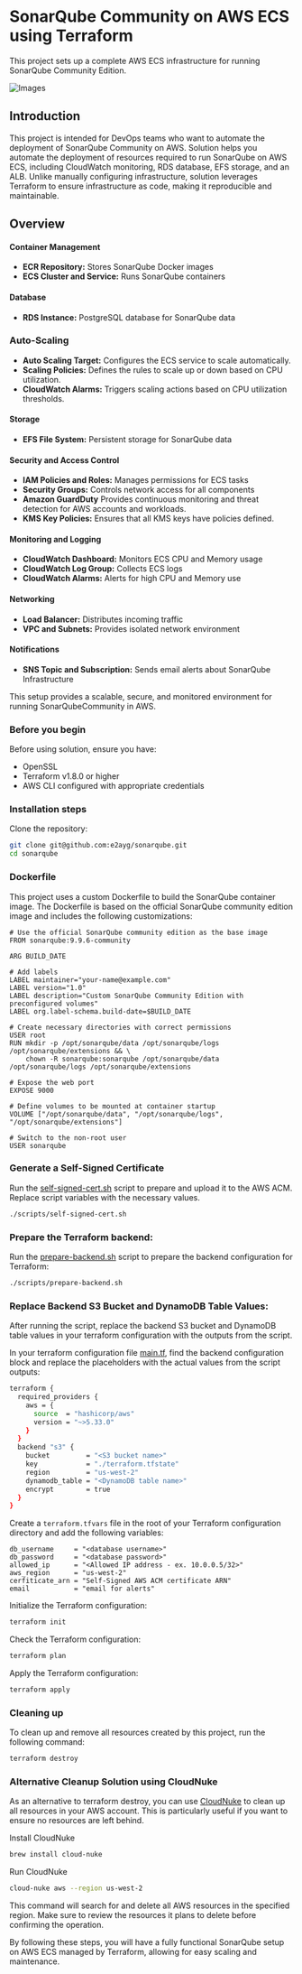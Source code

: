 # SonarQube Community on AWS ECS using Terraform


This project sets up a complete AWS ECS infrastructure for running SonarQube Community Edition. 

![Images](/docs/sonarqube.png)

## Introduction
This project is intended for DevOps teams who want to automate the deployment of SonarQube Community on AWS.
Solution helps you automate the deployment of resources required to run SonarQube on AWS ECS, including CloudWatch monitoring, RDS database, EFS storage, and an ALB.
Unlike manually configuring infrastructure, solution leverages Terraform to ensure infrastructure as code, making it reproducible and maintainable.

## Overview

#### Container Management

- **ECR Repository:** Stores SonarQube Docker images
- **ECS Cluster and Service:** Runs SonarQube containers

#### Database

- **RDS Instance:** PostgreSQL database for SonarQube data


### Auto-Scaling

- **Auto Scaling Target:** Configures the ECS service to scale automatically.
- **Scaling Policies:** Defines the rules to scale up or down based on CPU utilization.
- **CloudWatch Alarms:** Triggers scaling actions based on CPU utilization thresholds.

#### Storage

- **EFS File System:** Persistent storage for SonarQube data

#### Security and Access Control

- **IAM Policies and Roles:** Manages permissions for ECS tasks
- **Security Groups:** Controls network access for all components
- **Amazon GuardDuty** Provides continuous monitoring and threat detection for AWS accounts and workloads.
- **KMS Key Policies:** Ensures that all KMS keys have policies defined.

#### Monitoring and Logging

- **CloudWatch Dashboard:** Monitors ECS CPU and Memory usage
- **CloudWatch Log Group:** Collects ECS logs
- **CloudWatch Alarms:** Alerts for high CPU and Memory use

#### Networking

- **Load Balancer:** Distributes incoming traffic
- **VPC and Subnets:** Provides isolated network environment

#### Notifications

- **SNS Topic and Subscription:** Sends email alerts about SonarQube Infrastructure 

This setup provides a scalable, secure, and monitored environment for running SonarQubeCommunity in AWS.

### Before you begin
Before using solution, ensure you have:

- OpenSSL
- Terraform v1.8.0 or higher
- AWS CLI configured with appropriate credentials


### Installation steps

Clone the repository:

```Bash
git clone git@github.com:e2ayg/sonarqube.git
cd sonarqube
```

### Dockerfile

This project uses a custom Dockerfile to build the SonarQube container image. The Dockerfile is based on the official SonarQube community edition image and includes the following customizations:
```Docker
# Use the official SonarQube community edition as the base image
FROM sonarqube:9.9.6-community

ARG BUILD_DATE

# Add labels
LABEL maintainer="your-name@example.com"
LABEL version="1.0"
LABEL description="Custom SonarQube Community Edition with preconfigured volumes"
LABEL org.label-schema.build-date=$BUILD_DATE

# Create necessary directories with correct permissions
USER root
RUN mkdir -p /opt/sonarqube/data /opt/sonarqube/logs /opt/sonarqube/extensions && \
    chown -R sonarqube:sonarqube /opt/sonarqube/data /opt/sonarqube/logs /opt/sonarqube/extensions

# Expose the web port
EXPOSE 9000

# Define volumes to be mounted at container startup
VOLUME ["/opt/sonarqube/data", "/opt/sonarqube/logs", "/opt/sonarqube/extensions"]

# Switch to the non-root user
USER sonarqube

```
### Generate a Self-Signed Certificate

Run the [self-signed-cert.sh](/scripts/self-signed-cert.sh) script to prepare and upload it to the AWS ACM.
Replace script variables with the necessary values.

```Bash
./scripts/self-signed-cert.sh
```

### Prepare the Terraform backend:

Run the [prepare-backend.sh](/scripts/prepare-backend.sh) script to prepare the backend configuration for Terraform:

```Bash
./scripts/prepare-backend.sh
```

### Replace Backend S3 Bucket and DynamoDB Table Values:

After running the script, replace the backend S3 bucket and DynamoDB table values in your terraform configuration with the outputs from the script.

In your terraform configuration file [main.tf](/terraform/main.tf), find the backend configuration block and replace the placeholders with the actual values from the script outputs:

```Bash
terraform {
  required_providers {
    aws = {
      source  = "hashicorp/aws"
      version = "~>5.33.0"
    }
  }
  backend "s3" {
    bucket         = "<S3 bucket name>"
    key            = "./terraform.tfstate"
    region         = "us-west-2"
    dynamodb_table = "<DynamoDB table name>"
    encrypt        = true
  }
}
```


Create a `terraform.tfvars` file in the root of your Terraform configuration directory and add the following variables:

```
db_username     = "<database username>"
db_password     = "<database password>"
allowed_ip      = "<Allowed IP address - ex. 10.0.0.5/32>"
aws_region      = "us-west-2"
cerfiticate_arn = "Self-Signed AWS ACM certificate ARN"
email           = "email for alerts"
```


Initialize the Terraform configuration:

```Bash
terraform init
```

Check the Terraform configuration:

```Bash
terraform plan
```

Apply the Terraform configuration:

```Bash
terraform apply
```

### Cleaning up
To clean up and remove all resources created by this project, run the following command:
```Bash
terraform destroy
```

### Alternative Cleanup Solution using CloudNuke
As an alternative to terraform destroy, you can use [CloudNuke](https://github.com/gruntwork-io/cloud-nuke) to clean up all resources in your AWS account. 
This is particularly useful if you want to ensure no resources are left behind.

Install CloudNuke
```Bash
brew install cloud-nuke
```

Run CloudNuke
```Bash
cloud-nuke aws --region us-west-2
```

This command will search for and delete all AWS resources in the specified region. Make sure to review the resources it plans to delete before confirming the operation.


By following these steps, you will have a fully functional SonarQube setup on AWS ECS managed by Terraform,
allowing for easy scaling and maintenance.
